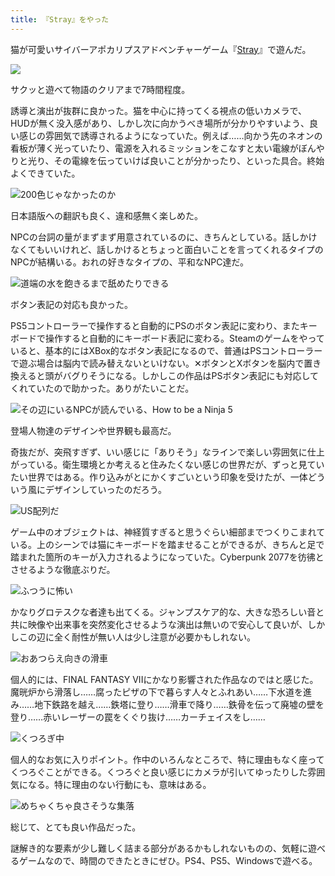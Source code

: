 ```yaml
---
title: 『Stray』をやった
---
```

猫が可愛いサイバーアポカリプスアドベンチャーゲーム『[Stray](https://store.steampowered.com/app/1332010/Stray/?l=japanese)』で遊んだ。

![](https://lh5.googleusercontent.com/VYd4o8n3LYd75SfnYlKuN2YzIyvFW8J-MXUySXXyFIPCr17NFeZkVbTPNF7OpqekYkBKrAHVX9Y3Ivr97TLii5ykEu_WzxjbzywwxbEQ-yJPH_8a1t3cpUXUyC5CMyAZ4HB8NwlkAzlggetUNwjA44g)

サクッと遊べて物語のクリアまで7時間程度。

誘導と演出が抜群に良かった。猫を中心に持ってくる視点の低いカメラで、HUDが無く没入感があり、しかし次に向かうべき場所が分かりやすいよう、良い感じの雰囲気で誘導されるようになっていた。例えば……向かう先のネオンの看板が薄く光っていたり、電源を入れるミッションをこなすと太い電線がぼんやりと光り、その電線を伝っていけば良いことが分かったり、といった具合。終始よくできていた。

![](https://lh5.googleusercontent.com/7zNysW1_YHJzj3YC6R6eLrTXYrIuTbaG6ysf6T37vrpu7OwFCJCQrVjxtsr5Xjm_Tb5Jd6FUtJZddikTdxhRP-_aPWEGLsUVqkRJT-9vmLZGhNJZ1Q3whofTMYypRGAXeer8jilev3n30PxvpKZRWYk "200色じゃなかったのか")

日本語版への翻訳も良く、違和感無く楽しめた。

NPCの台詞の量がまずまず用意されているのに、きちんとしている。話しかけなくてもいいけれど、話しかけるとちょっと面白いことを言ってくれるタイプのNPCが結構いる。おれの好きなタイプの、平和なNPC達だ。

![](https://lh5.googleusercontent.com/7Q_WO8yhzVMtr0u5lyO2-1W3pS92BOa3rYZWn430bflnxO6i2GsHEkEIt6_9va3N2LLLu3FqJpdoM7JY7Rn5ByMdT7Ca87hKeX6TJphlV-fvYah6ijMs6h47aEUgzp8IUEOBYMkxResyQQuCywWHwBA "道端の水を飽きるまで舐めたりできる")

ボタン表記の対応も良かった。

PS5コントローラーで操作すると自動的にPSのボタン表記に変わり、またキーボードで操作すると自動的にキーボード表記に変わる。Steamのゲームをやっていると、基本的にはXBox的なボタン表記になるので、普通はPSコントローラーで遊ぶ場合は脳内で読み替えないといけない。✕ボタンとXボタンを脳内で置き換えると頭がバグりそうになる。しかしこの作品はPSボタン表記にも対応してくれていたので助かった。ありがたいことだ。

![](https://lh3.googleusercontent.com/1zO7_odQl__rGIgEyq8oDfLToiOUerRGx6dboqcxh_8_0v_rkrxfgCNxctGNuOa0ur9zVqcXhXW0KJ6NlscAYncmgZ6RXGbfUKULyrZmHbyB9oeRgpESXAVVpSIFO97Xrpq68Gn4iBCoQvuasCJb5P0 "その辺にいるNPCが読んでいる、How to be a Ninja 5")

登場人物達のデザインや世界観も最高だ。

奇抜だが、突飛すぎず、いい感じに「ありそう」なラインで楽しい雰囲気に仕上がっている。衛生環境とか考えると住みたくない感じの世界だが、ずっと見ていたい世界ではある。作り込みがとにかくすごいという印象を受けたが、一体どういう風にデザインしていったのだろう。

![](https://lh6.googleusercontent.com/Fv1yuL14biTFOGRjgSRcfv-RzIRFgpQtTbeVXG-4DjFDVn-1_twF3lnI6GNYjpyMLJlFxKQTO4aWAVSrn4kRbE4VoMraaZAxO8KzJ5NvOK6_IdjvxtACN1LSqoVXP6Yl_UvfEholroW900NdzvNmSwA "US配列だ")

ゲーム中のオブジェクトは、神経質すぎると思うぐらい細部までつくりこまれている。上のシーンでは猫にキーボードを踏ませることができるが、きちんと足で踏まれた箇所のキーが入力されるようになっていた。Cyberpunk 2077を彷彿とさせるような徹底ぶりだ。

![](https://lh6.googleusercontent.com/9bS5mD-41lWaJ231HsqGXSkLw0J1dtso7jxEzMDiwdKO0N9NpuYdSyt5-gExkvOCODmcI4OcIyMyHVwq6-a5ibiYKnL_7b_tvpaiGO6PdQlLSts37z4lTMB0WGnAsGKhyCxf8tDaBW1MygeA2uhqiMg "ふつうに怖い")

かなりグロテスクな者達も出てくる。ジャンプスケア的な、大きな恐ろしい音と共に映像や出来事を突然変化させるような演出は無いので安心して良いが、しかしこの辺に全く耐性が無い人は少し注意が必要かもしれない。

![](https://lh4.googleusercontent.com/AB1mxNauJJtLJ6wtNtoY9SyJmkUKWKydHiNnhvsPXyb0n_rdGzya6i6HmCa76CQ9ptbxBzdp8DMrzpS_oj63tqXrlQLaYHIw1xmO7xmlTwGKzF9JX5ahruE567qewYoxFq9CiBuIuGnVbvE9YVP-Z7Y "おあつらえ向きの滑車")

個人的には、FINAL FANTASY VIIにかなり影響された作品なのではと感じた。魔晄炉から滑落し……腐ったピザの下で暮らす人々とふれあい……下水道を進み……地下鉄路を越え……鉄塔に登り……滑車で降り……鉄骨を伝って廃墟の壁を登り……赤いレーザーの罠をくぐり抜け……カーチェイスをし……

![](https://lh5.googleusercontent.com/vjx0UvyHsFIz0Abi5MZeRhr7pbYJEi7Ndi8ijcFi4IXQ-4aCm3FoRuqzy4NXQ0x297uPUZg32gGe2Mk8dkIDhUTneLJmea7Lx5Y1Wyxyv9OyFt5OVjyuv4pf0W1e9CwZ7AwoK3XVW5QqdriK98r1wEw "くつろぎ中")

個人的なお気に入りポイント。作中のいろんなところで、特に理由もなく座ってくつろぐことができる。くつろぐと良い感じにカメラが引いてゆったりした雰囲気になる。特に理由のない行動にも、意味はある。

![](https://lh5.googleusercontent.com/wjLc3bX9_558x4UJmAaBXwgSkvvBBHcGJSBAhZhMnnd7ktCPxa-_kuk_v2_9_EmyYOt8Xr72tOG3kjzjOwUVoSa2MZzbjJbei9zp6i17cp0DBT5YrBGBVSbVp0088jGaRhwUrQwz8e9pQm0bz0XxGfs "めちゃくちゃ良さそうな集落")

総じて、とても良い作品だった。

謎解き的な要素が少し難しく詰まる部分があるかもしれないものの、気軽に遊べるゲームなので、時間のできたときにぜひ。PS4、PS5、Windowsで遊べる。
